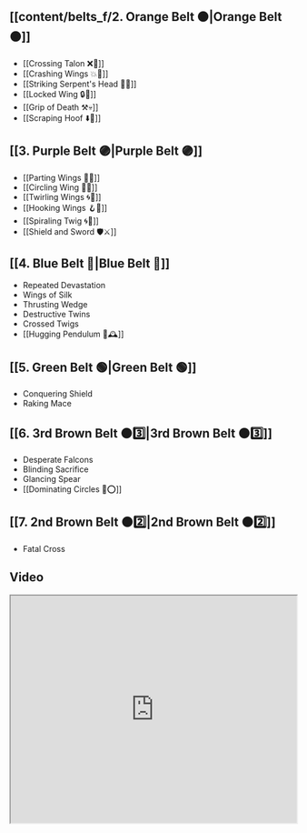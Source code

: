 ## [[content/belts_f/2. Orange Belt 🟠|Orange Belt 🟠]]

- [[Crossing Talon ❌🦅]]
- [[Crashing Wings 💥🪽]]
- [[Striking Serpent's Head 🎳🐍]]
- [[Locked Wing 🔒🪽]]
- [[Grip of Death ⚒️💀]]
- [[Scraping Hoof ⬇️🐎]]

## [[3. Purple Belt 🟣|Purple Belt 🟣]]

- [[Parting Wings 🥳🪽]]
- [[Circling Wing 🔵🪽]]
- [[Twirling Wings 🌀🪽]]
- [[Hooking Wings 🪝🪽]]
- [[Spiraling Twig 🌀🌿]]
- [[Shield and Sword 🛡️⚔️]]
## [[4. Blue Belt 🔵|Blue Belt 🔵]]

- Repeated Devastation
- Wings of Silk
- Thrusting Wedge
- Destructive Twins
- Crossed Twigs
- [[Hugging Pendulum 🤗🕰️]]

## [[5. Green Belt 🟢|Green Belt 🟢]]

- Conquering Shield
- Raking Mace
## [[6. 3rd Brown Belt 🟤3️⃣|3rd Brown Belt 🟤3️⃣]]

- Desperate Falcons
- Blinding Sacrifice
- Glancing Spear
- [[Dominating Circles 💪⭕]]

## [[7. 2nd Brown Belt 🟤2️⃣|2nd Brown Belt 🟤2️⃣]]

- Fatal Cross

## Video

<iframe src="https://www.youtube.com/embed/qSijhi8u3as" width="100%" height="400"></iframe>